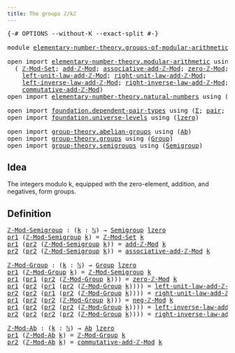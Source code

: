 ```yaml
---
title: The groups ℤ/kℤ
---
```


<pre class="Agda"><a id="41" class="Symbol">{-#</a> <a id="45" class="Keyword">OPTIONS</a> <a id="53" class="Pragma">--without-K</a> <a id="65" class="Pragma">--exact-split</a> <a id="79" class="Symbol">#-}</a>

<a id="84" class="Keyword">module</a> <a id="91" href="elementary-number-theory.groups-of-modular-arithmetic.html" class="Module">elementary-number-theory.groups-of-modular-arithmetic</a> <a id="145" class="Keyword">where</a>

<a id="152" class="Keyword">open</a> <a id="157" class="Keyword">import</a> <a id="164" href="elementary-number-theory.modular-arithmetic.html" class="Module">elementary-number-theory.modular-arithmetic</a> <a id="208" class="Keyword">using</a>
  <a id="216" class="Symbol">(</a> <a id="218" href="elementary-number-theory.modular-arithmetic.html#4803" class="Function">ℤ-Mod-Set</a><a id="227" class="Symbol">;</a> <a id="229" href="elementary-number-theory.modular-arithmetic.html#7287" class="Function">add-ℤ-Mod</a><a id="238" class="Symbol">;</a> <a id="240" href="elementary-number-theory.modular-arithmetic.html#9253" class="Function">associative-add-ℤ-Mod</a><a id="261" class="Symbol">;</a> <a id="263" href="elementary-number-theory.modular-arithmetic.html#3865" class="Function">zero-ℤ-Mod</a><a id="273" class="Symbol">;</a> <a id="275" href="elementary-number-theory.modular-arithmetic.html#8798" class="Function">neg-ℤ-Mod</a><a id="284" class="Symbol">;</a>
    <a id="290" href="elementary-number-theory.modular-arithmetic.html#9693" class="Function">left-unit-law-add-ℤ-Mod</a><a id="313" class="Symbol">;</a> <a id="315" href="elementary-number-theory.modular-arithmetic.html#9893" class="Function">right-unit-law-add-ℤ-Mod</a><a id="339" class="Symbol">;</a>
    <a id="345" href="elementary-number-theory.modular-arithmetic.html#10098" class="Function">left-inverse-law-add-ℤ-Mod</a><a id="371" class="Symbol">;</a> <a id="373" href="elementary-number-theory.modular-arithmetic.html#10325" class="Function">right-inverse-law-add-ℤ-Mod</a><a id="400" class="Symbol">;</a>
    <a id="406" href="elementary-number-theory.modular-arithmetic.html#9491" class="Function">commutative-add-ℤ-Mod</a><a id="427" class="Symbol">)</a>
<a id="429" class="Keyword">open</a> <a id="434" class="Keyword">import</a> <a id="441" href="elementary-number-theory.natural-numbers.html" class="Module">elementary-number-theory.natural-numbers</a> <a id="482" class="Keyword">using</a> <a id="488" class="Symbol">(</a><a id="489" href="elementary-number-theory.natural-numbers.html#1548" class="Datatype">ℕ</a><a id="490" class="Symbol">)</a>

<a id="493" class="Keyword">open</a> <a id="498" class="Keyword">import</a> <a id="505" href="foundation.dependent-pair-types.html" class="Module">foundation.dependent-pair-types</a> <a id="537" class="Keyword">using</a> <a id="543" class="Symbol">(</a><a id="544" href="foundation-core.dependent-pair-types.html#515" class="Record">Σ</a><a id="545" class="Symbol">;</a> <a id="547" href="foundation-core.dependent-pair-types.html#588" class="InductiveConstructor">pair</a><a id="551" class="Symbol">;</a> <a id="553" href="foundation-core.dependent-pair-types.html#605" class="Field">pr1</a><a id="556" class="Symbol">;</a> <a id="558" href="foundation-core.dependent-pair-types.html#617" class="Field">pr2</a><a id="561" class="Symbol">)</a>
<a id="563" class="Keyword">open</a> <a id="568" class="Keyword">import</a> <a id="575" href="foundation.universe-levels.html" class="Module">foundation.universe-levels</a> <a id="602" class="Keyword">using</a> <a id="608" class="Symbol">(</a><a id="609" href="Agda.Primitive.html#764" class="Primitive">lzero</a><a id="614" class="Symbol">)</a>

<a id="617" class="Keyword">open</a> <a id="622" class="Keyword">import</a> <a id="629" href="group-theory.abelian-groups.html" class="Module">group-theory.abelian-groups</a> <a id="657" class="Keyword">using</a> <a id="663" class="Symbol">(</a><a id="664" href="group-theory.abelian-groups.html#2512" class="Function">Ab</a><a id="666" class="Symbol">)</a>
<a id="668" class="Keyword">open</a> <a id="673" class="Keyword">import</a> <a id="680" href="group-theory.groups.html" class="Module">group-theory.groups</a> <a id="700" class="Keyword">using</a> <a id="706" class="Symbol">(</a><a id="707" href="group-theory.groups.html#2745" class="Function">Group</a><a id="712" class="Symbol">)</a>
<a id="714" class="Keyword">open</a> <a id="719" class="Keyword">import</a> <a id="726" href="group-theory.semigroups.html" class="Module">group-theory.semigroups</a> <a id="750" class="Keyword">using</a> <a id="756" class="Symbol">(</a><a id="757" href="group-theory.semigroups.html#750" class="Function">Semigroup</a><a id="766" class="Symbol">)</a>
</pre>
## Idea

The integers modulo k, equipped with the zero-element, addition, and negatives, form groups.

## Definition

<pre class="Agda"><a id="ℤ-Mod-Semigroup"></a><a id="899" href="elementary-number-theory.groups-of-modular-arithmetic.html#899" class="Function">ℤ-Mod-Semigroup</a> <a id="915" class="Symbol">:</a> <a id="917" class="Symbol">(</a><a id="918" href="elementary-number-theory.groups-of-modular-arithmetic.html#918" class="Bound">k</a> <a id="920" class="Symbol">:</a> <a id="922" href="elementary-number-theory.natural-numbers.html#1548" class="Datatype">ℕ</a><a id="923" class="Symbol">)</a> <a id="925" class="Symbol">→</a> <a id="927" href="group-theory.semigroups.html#750" class="Function">Semigroup</a> <a id="937" href="Agda.Primitive.html#764" class="Primitive">lzero</a>
<a id="943" href="foundation-core.dependent-pair-types.html#605" class="Field">pr1</a> <a id="947" class="Symbol">(</a><a id="948" href="elementary-number-theory.groups-of-modular-arithmetic.html#899" class="Function">ℤ-Mod-Semigroup</a> <a id="964" href="elementary-number-theory.groups-of-modular-arithmetic.html#964" class="Bound">k</a><a id="965" class="Symbol">)</a> <a id="967" class="Symbol">=</a> <a id="969" href="elementary-number-theory.modular-arithmetic.html#4803" class="Function">ℤ-Mod-Set</a> <a id="979" href="elementary-number-theory.groups-of-modular-arithmetic.html#964" class="Bound">k</a>
<a id="981" href="foundation-core.dependent-pair-types.html#605" class="Field">pr1</a> <a id="985" class="Symbol">(</a><a id="986" href="foundation-core.dependent-pair-types.html#617" class="Field">pr2</a> <a id="990" class="Symbol">(</a><a id="991" href="elementary-number-theory.groups-of-modular-arithmetic.html#899" class="Function">ℤ-Mod-Semigroup</a> <a id="1007" href="elementary-number-theory.groups-of-modular-arithmetic.html#1007" class="Bound">k</a><a id="1008" class="Symbol">))</a> <a id="1011" class="Symbol">=</a> <a id="1013" href="elementary-number-theory.modular-arithmetic.html#7287" class="Function">add-ℤ-Mod</a> <a id="1023" href="elementary-number-theory.groups-of-modular-arithmetic.html#1007" class="Bound">k</a>
<a id="1025" href="foundation-core.dependent-pair-types.html#617" class="Field">pr2</a> <a id="1029" class="Symbol">(</a><a id="1030" href="foundation-core.dependent-pair-types.html#617" class="Field">pr2</a> <a id="1034" class="Symbol">(</a><a id="1035" href="elementary-number-theory.groups-of-modular-arithmetic.html#899" class="Function">ℤ-Mod-Semigroup</a> <a id="1051" href="elementary-number-theory.groups-of-modular-arithmetic.html#1051" class="Bound">k</a><a id="1052" class="Symbol">))</a> <a id="1055" class="Symbol">=</a> <a id="1057" href="elementary-number-theory.modular-arithmetic.html#9253" class="Function">associative-add-ℤ-Mod</a> <a id="1079" href="elementary-number-theory.groups-of-modular-arithmetic.html#1051" class="Bound">k</a>

<a id="ℤ-Mod-Group"></a><a id="1082" href="elementary-number-theory.groups-of-modular-arithmetic.html#1082" class="Function">ℤ-Mod-Group</a> <a id="1094" class="Symbol">:</a> <a id="1096" class="Symbol">(</a><a id="1097" href="elementary-number-theory.groups-of-modular-arithmetic.html#1097" class="Bound">k</a> <a id="1099" class="Symbol">:</a> <a id="1101" href="elementary-number-theory.natural-numbers.html#1548" class="Datatype">ℕ</a><a id="1102" class="Symbol">)</a> <a id="1104" class="Symbol">→</a> <a id="1106" href="group-theory.groups.html#2745" class="Function">Group</a> <a id="1112" href="Agda.Primitive.html#764" class="Primitive">lzero</a>
<a id="1118" href="foundation-core.dependent-pair-types.html#605" class="Field">pr1</a> <a id="1122" class="Symbol">(</a><a id="1123" href="elementary-number-theory.groups-of-modular-arithmetic.html#1082" class="Function">ℤ-Mod-Group</a> <a id="1135" href="elementary-number-theory.groups-of-modular-arithmetic.html#1135" class="Bound">k</a><a id="1136" class="Symbol">)</a> <a id="1138" class="Symbol">=</a> <a id="1140" href="elementary-number-theory.groups-of-modular-arithmetic.html#899" class="Function">ℤ-Mod-Semigroup</a> <a id="1156" href="elementary-number-theory.groups-of-modular-arithmetic.html#1135" class="Bound">k</a>
<a id="1158" href="foundation-core.dependent-pair-types.html#605" class="Field">pr1</a> <a id="1162" class="Symbol">(</a><a id="1163" href="foundation-core.dependent-pair-types.html#605" class="Field">pr1</a> <a id="1167" class="Symbol">(</a><a id="1168" href="foundation-core.dependent-pair-types.html#617" class="Field">pr2</a> <a id="1172" class="Symbol">(</a><a id="1173" href="elementary-number-theory.groups-of-modular-arithmetic.html#1082" class="Function">ℤ-Mod-Group</a> <a id="1185" href="elementary-number-theory.groups-of-modular-arithmetic.html#1185" class="Bound">k</a><a id="1186" class="Symbol">)))</a> <a id="1190" class="Symbol">=</a> <a id="1192" href="elementary-number-theory.modular-arithmetic.html#3865" class="Function">zero-ℤ-Mod</a> <a id="1203" href="elementary-number-theory.groups-of-modular-arithmetic.html#1185" class="Bound">k</a>
<a id="1205" href="foundation-core.dependent-pair-types.html#605" class="Field">pr1</a> <a id="1209" class="Symbol">(</a><a id="1210" href="foundation-core.dependent-pair-types.html#617" class="Field">pr2</a> <a id="1214" class="Symbol">(</a><a id="1215" href="foundation-core.dependent-pair-types.html#605" class="Field">pr1</a> <a id="1219" class="Symbol">(</a><a id="1220" href="foundation-core.dependent-pair-types.html#617" class="Field">pr2</a> <a id="1224" class="Symbol">(</a><a id="1225" href="elementary-number-theory.groups-of-modular-arithmetic.html#1082" class="Function">ℤ-Mod-Group</a> <a id="1237" href="elementary-number-theory.groups-of-modular-arithmetic.html#1237" class="Bound">k</a><a id="1238" class="Symbol">))))</a> <a id="1243" class="Symbol">=</a> <a id="1245" href="elementary-number-theory.modular-arithmetic.html#9693" class="Function">left-unit-law-add-ℤ-Mod</a> <a id="1269" href="elementary-number-theory.groups-of-modular-arithmetic.html#1237" class="Bound">k</a>
<a id="1271" href="foundation-core.dependent-pair-types.html#617" class="Field">pr2</a> <a id="1275" class="Symbol">(</a><a id="1276" href="foundation-core.dependent-pair-types.html#617" class="Field">pr2</a> <a id="1280" class="Symbol">(</a><a id="1281" href="foundation-core.dependent-pair-types.html#605" class="Field">pr1</a> <a id="1285" class="Symbol">(</a><a id="1286" href="foundation-core.dependent-pair-types.html#617" class="Field">pr2</a> <a id="1290" class="Symbol">(</a><a id="1291" href="elementary-number-theory.groups-of-modular-arithmetic.html#1082" class="Function">ℤ-Mod-Group</a> <a id="1303" href="elementary-number-theory.groups-of-modular-arithmetic.html#1303" class="Bound">k</a><a id="1304" class="Symbol">))))</a> <a id="1309" class="Symbol">=</a> <a id="1311" href="elementary-number-theory.modular-arithmetic.html#9893" class="Function">right-unit-law-add-ℤ-Mod</a> <a id="1336" href="elementary-number-theory.groups-of-modular-arithmetic.html#1303" class="Bound">k</a>
<a id="1338" href="foundation-core.dependent-pair-types.html#605" class="Field">pr1</a> <a id="1342" class="Symbol">(</a><a id="1343" href="foundation-core.dependent-pair-types.html#617" class="Field">pr2</a> <a id="1347" class="Symbol">(</a><a id="1348" href="foundation-core.dependent-pair-types.html#617" class="Field">pr2</a> <a id="1352" class="Symbol">(</a><a id="1353" href="elementary-number-theory.groups-of-modular-arithmetic.html#1082" class="Function">ℤ-Mod-Group</a> <a id="1365" href="elementary-number-theory.groups-of-modular-arithmetic.html#1365" class="Bound">k</a><a id="1366" class="Symbol">)))</a> <a id="1370" class="Symbol">=</a> <a id="1372" href="elementary-number-theory.modular-arithmetic.html#8798" class="Function">neg-ℤ-Mod</a> <a id="1382" href="elementary-number-theory.groups-of-modular-arithmetic.html#1365" class="Bound">k</a>
<a id="1384" href="foundation-core.dependent-pair-types.html#605" class="Field">pr1</a> <a id="1388" class="Symbol">(</a><a id="1389" href="foundation-core.dependent-pair-types.html#617" class="Field">pr2</a> <a id="1393" class="Symbol">(</a><a id="1394" href="foundation-core.dependent-pair-types.html#617" class="Field">pr2</a> <a id="1398" class="Symbol">(</a><a id="1399" href="foundation-core.dependent-pair-types.html#617" class="Field">pr2</a> <a id="1403" class="Symbol">(</a><a id="1404" href="elementary-number-theory.groups-of-modular-arithmetic.html#1082" class="Function">ℤ-Mod-Group</a> <a id="1416" href="elementary-number-theory.groups-of-modular-arithmetic.html#1416" class="Bound">k</a><a id="1417" class="Symbol">))))</a> <a id="1422" class="Symbol">=</a> <a id="1424" href="elementary-number-theory.modular-arithmetic.html#10098" class="Function">left-inverse-law-add-ℤ-Mod</a> <a id="1451" href="elementary-number-theory.groups-of-modular-arithmetic.html#1416" class="Bound">k</a>
<a id="1453" href="foundation-core.dependent-pair-types.html#617" class="Field">pr2</a> <a id="1457" class="Symbol">(</a><a id="1458" href="foundation-core.dependent-pair-types.html#617" class="Field">pr2</a> <a id="1462" class="Symbol">(</a><a id="1463" href="foundation-core.dependent-pair-types.html#617" class="Field">pr2</a> <a id="1467" class="Symbol">(</a><a id="1468" href="foundation-core.dependent-pair-types.html#617" class="Field">pr2</a> <a id="1472" class="Symbol">(</a><a id="1473" href="elementary-number-theory.groups-of-modular-arithmetic.html#1082" class="Function">ℤ-Mod-Group</a> <a id="1485" href="elementary-number-theory.groups-of-modular-arithmetic.html#1485" class="Bound">k</a><a id="1486" class="Symbol">))))</a> <a id="1491" class="Symbol">=</a> <a id="1493" href="elementary-number-theory.modular-arithmetic.html#10325" class="Function">right-inverse-law-add-ℤ-Mod</a> <a id="1521" href="elementary-number-theory.groups-of-modular-arithmetic.html#1485" class="Bound">k</a>

<a id="ℤ-Mod-Ab"></a><a id="1524" href="elementary-number-theory.groups-of-modular-arithmetic.html#1524" class="Function">ℤ-Mod-Ab</a> <a id="1533" class="Symbol">:</a> <a id="1535" class="Symbol">(</a><a id="1536" href="elementary-number-theory.groups-of-modular-arithmetic.html#1536" class="Bound">k</a> <a id="1538" class="Symbol">:</a> <a id="1540" href="elementary-number-theory.natural-numbers.html#1548" class="Datatype">ℕ</a><a id="1541" class="Symbol">)</a> <a id="1543" class="Symbol">→</a> <a id="1545" href="group-theory.abelian-groups.html#2512" class="Function">Ab</a> <a id="1548" href="Agda.Primitive.html#764" class="Primitive">lzero</a>
<a id="1554" href="foundation-core.dependent-pair-types.html#605" class="Field">pr1</a> <a id="1558" class="Symbol">(</a><a id="1559" href="elementary-number-theory.groups-of-modular-arithmetic.html#1524" class="Function">ℤ-Mod-Ab</a> <a id="1568" href="elementary-number-theory.groups-of-modular-arithmetic.html#1568" class="Bound">k</a><a id="1569" class="Symbol">)</a> <a id="1571" class="Symbol">=</a> <a id="1573" href="elementary-number-theory.groups-of-modular-arithmetic.html#1082" class="Function">ℤ-Mod-Group</a> <a id="1585" href="elementary-number-theory.groups-of-modular-arithmetic.html#1568" class="Bound">k</a>
<a id="1587" href="foundation-core.dependent-pair-types.html#617" class="Field">pr2</a> <a id="1591" class="Symbol">(</a><a id="1592" href="elementary-number-theory.groups-of-modular-arithmetic.html#1524" class="Function">ℤ-Mod-Ab</a> <a id="1601" href="elementary-number-theory.groups-of-modular-arithmetic.html#1601" class="Bound">k</a><a id="1602" class="Symbol">)</a> <a id="1604" class="Symbol">=</a> <a id="1606" href="elementary-number-theory.modular-arithmetic.html#9491" class="Function">commutative-add-ℤ-Mod</a> <a id="1628" href="elementary-number-theory.groups-of-modular-arithmetic.html#1601" class="Bound">k</a>
</pre>